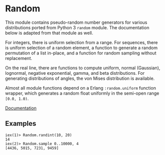 # Random

This module contains pseudo-random number generators for various distributions ported from Python 3 `random` module. The documentation below is adapted from that module as well.

For integers, there is uniform selection from a range. For sequences, there is uniform selection of a random element, a function to generate a random permutation of a list in-place, and a function for random sampling without replacement.

On the real line, there are functions to compute uniform, normal (Gaussian), lognormal, negative exponential, gamma, and beta distributions. For generating distributions of angles, the von Mises distribution is available.

Almost all module functions depend on a Erlang `:random.uniform` function wrapper, which generates a random float uniformly in the semi-open range `[0.0, 1.0)`.

[Documentation](http://yuce.github.io/random/)

## Examples

    iex(1)> Random.randint(10, 20)
    14
    iex(2)> Random.sample 0..10000, 4
    [4436, 5015, 7231, 9459]


